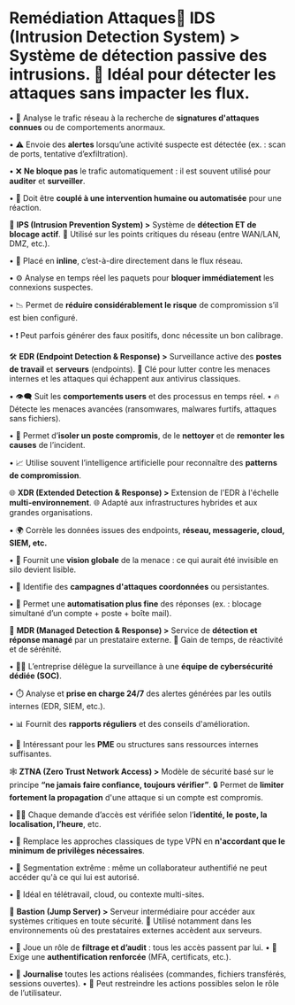 # Remédiation Attaques🧠 **IDS (Intrusion Detection System) >** Système de **détection passive** des intrusions. 🔎 Idéal pour détecter les attaques sans impacter les flux.

• 📡 Analyse le trafic réseau à la recherche de **signatures d'attaques connues** ou de comportements anormaux.

• ⚠️ Envoie des **alertes** lorsqu’une activité suspecte est détectée (ex. : scan de ports, tentative d’exfiltration).

• ❌ **Ne bloque pas** le trafic automatiquement : il est souvent utilisé pour **auditer** et **surveiller**.

• 👀 Doit être **couplé à une intervention humaine ou automatisée** pour une réaction.

🚫 **IPS (Intrusion Prevention System) >** Système de **détection ET de blocage actif**. 🔧 Utilisé sur les points critiques du réseau (entre WAN/LAN, DMZ, etc.).

• 🔐 Placé en **inline**, c’est-à-dire directement dans le flux réseau.

• ⚙️ Analyse en temps réel les paquets pour **bloquer immédiatement** les connexions suspectes.

• 📉 Permet de **réduire considérablement le risque** de compromission s’il est bien configuré.

• ❗ Peut parfois générer des faux positifs, donc nécessite un bon calibrage.

🛠️ **EDR (Endpoint Detection & Response) >** Surveillance active des **postes de travail** et **serveurs** (endpoints). 🎯 Clé pour lutter contre les menaces internes et les attaques qui échappent aux antivirus classiques.

• 👁️‍🗨️ Suit les **comportements users** et des processus en temps réel. • 🔥 Détecte les menaces avancées (ransomwares, malwares furtifs, attaques sans fichiers).

• 🧯 Permet d’**isoler un poste compromis**, de le **nettoyer** et de **remonter les causes** de l’incident.

• 📈 Utilise souvent l’intelligence artificielle pour reconnaître des **patterns de compromission**.

🌐 **XDR (Extended Detection & Response) >** Extension de l'EDR à l'échelle **multi-environnement**. 🌐 Adapté aux infrastructures hybrides et aux grandes organisations.

• 🌍 Corrèle les données issues des endpoints, **réseau, messagerie, cloud, SIEM, etc.**

• 🧩 Fournit une **vision globale** de la menace : ce qui aurait été invisible en silo devient lisible.

• 🧠 Identifie des **campagnes d'attaques coordonnées** ou persistantes.

• 🔄 Permet une **automatisation plus fine** des réponses (ex. : blocage simultané d’un compte + poste + boîte mail).

👥 **MDR (Managed Detection & Response) >** Service de **détection et réponse managé** par un prestataire externe. 🔐 Gain de temps, de réactivité et de sérénité.

• 🧑‍💻 L’entreprise délègue la surveillance à une **équipe de cybersécurité dédiée (SOC)**.

• ⏱️ Analyse et **prise en charge 24/7** des alertes générées par les outils internes (EDR, SIEM, etc.).

• 📊 Fournit des **rapports réguliers** et des conseils d'amélioration.

• 💼 Intéressant pour les **PME** ou structures sans ressources internes suffisantes.

🕸️ **ZTNA (Zero Trust Network Access) >** Modèle de sécurité basé sur le principe **“ne jamais faire confiance, toujours vérifier”**. 🔒 Permet de **limiter fortement la propagation** d'une attaque si un compte est compromis.

• 🧑‍💻 Chaque demande d’accès est vérifiée selon l’**identité, le poste, la localisation, l’heure**, etc.

• 🔐 Remplace les approches classiques de type VPN en **n'accordant que le minimum de privilèges nécessaires**.

• 🧱 Segmentation extrême : même un collaborateur authentifié ne peut accéder qu'à ce qui lui est autorisé.

• 📡 Idéal en télétravail, cloud, ou contexte multi-sites.

🧱 **Bastion (Jump Server) >** Serveur intermédiaire pour accéder aux systèmes critiques en toute sécurité. 🎥 Utilisé notamment dans les environnements où des prestataires externes accèdent aux serveurs.

• 🛑 Joue un rôle de **filtrage et d’audit** : tous les accès passent par lui. • 🔐 Exige une **authentification renforcée** (MFA, certificats, etc.).

• 📝 **Journalise** toutes les actions réalisées (commandes, fichiers transférés, sessions ouvertes). • 📛 Peut restreindre les actions possibles selon le rôle de l’utilisateur.
